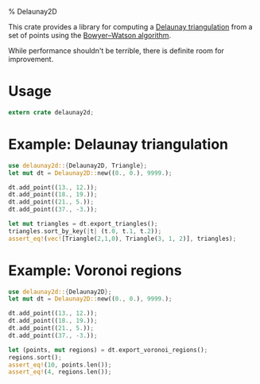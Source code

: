 % Delaunay2D

This crate provides a library for computing a [Delaunay triangulation][1] from a set of points
using the [Bowyer–Watson algorithm][2].

While performance shouldn't be terrible, there is definite room for improvement.

# Usage
```rust
extern crate delaunay2d;
```

# Example: Delaunay triangulation
```rust
use delaunay2d::{Delaunay2D, Triangle};
let mut dt = Delaunay2D::new((0., 0.), 9999.);

dt.add_point((13., 12.));
dt.add_point((18., 19.));
dt.add_point((21., 5.));
dt.add_point((37., -3.));

let mut triangles = dt.export_triangles();
triangles.sort_by_key(|t| (t.0, t.1, t.2));
assert_eq!(vec![Triangle(2,1,0), Triangle(3, 1, 2)], triangles);
```
# Example: Voronoi regions
```rust
use delaunay2d::{Delaunay2D};
let mut dt = Delaunay2D::new((0., 0.), 9999.);

dt.add_point((13., 12.));
dt.add_point((18., 19.));
dt.add_point((21., 5.));
dt.add_point((37., -3.));

let (points, mut regions) = dt.export_voronoi_regions();
regions.sort();
assert_eq!(10, points.len());
assert_eq!(4, regions.len());
```

[1]: https://en.wikipedia.org/wiki/Delaunay_triangulation
[2]: https://en.wikipedia.org/wiki/Bowyer%E2%80%93Watson_algorithm
